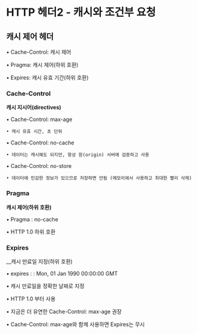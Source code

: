 # HTTP 헤더2 - 캐시와 조건부 요청

## 캐시 제어 헤더

• Cache-Control: 캐시 제어

• Pragma: 캐시 제어(하위 호환)

• Expires: 캐시 유효 기간(하위 호환)

### Cache-Control
__캐시 지시어(directives)__

• Cache-Control: max-age
    
    • 캐시 유효 시간, 초 단위

• Cache-Control: no-cache

    • 데이터는 캐시해도 되지만, 항상 원(origin) 서버에 검증하고 사용

• Cache-Control: no-store
    
    • 데이터에 민감한 정보가 있으므로 저장하면 안됨 (메모리에서 사용하고 최대한 빨리 삭제)

### Pragma
__캐시 제어(하위 호환)__

• Pragma : no-cache

• HTTP 1.0 하위 호환

### Expires
__캐시 만료일 지정(하위 호환)

• expires : : Mon, 01 Jan 1990 00:00:00 GMT

• 캐시 만료일을 정확한 날짜로 지정

• HTTP 1.0 부터 사용

• 지금은 더 유연한 Cache-Control: max-age 권장

• Cache-Control: max-age와 함께 사용하면 Expires는 무시
